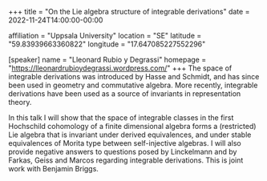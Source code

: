 +++
title = "On the Lie algebra structure of integrable derivations"
date = 2022-11-24T14:00:00-00:00

affiliation = "Uppsala University"
location = "SE"
latitude = "59.83939663360822"
longitude = "17.647085227552296"

[speaker]
  name = "Lleonard Rubio y Degrassi"
  homepage = "https://lleonardrubioydegrassi.wordpress.com/"
+++
The space of integrable derivations was introduced by Hasse and Schmidt, and has since been used in geometry and commutative algebra. More recently, integrable derivations have been used as a source of invariants in representation theory.

In this talk I will show that the space of integrable classes in the first Hochschild cohomology of a finite dimensional algebra forms a (restricted) Lie algebra that is invariant under derived equivalences, and under stable equivalences of Morita type between self-injective algebras. I will also provide negative answers to questions posed by Linckelmann and by Farkas, Geiss and Marcos regarding integrable derivations. This is joint work with Benjamin Briggs.